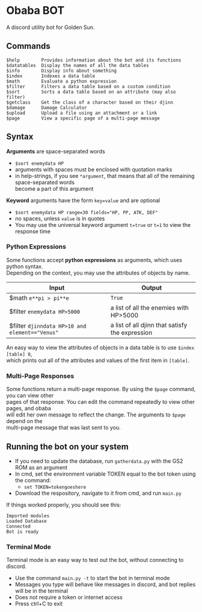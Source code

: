 # Obaba BOT
A discord utility bot for Golden Sun.

## Commands
```
$help        Provides information about the bot and its functions
$datatables  Display the names of all the data tables
$info        Display info about something
$index       Indexes a data table
$math        Evaluate a python expression
$filter      Filters a data table based on a custom condition
$sort        Sorts a data table based on an attribute (may also filter)
$getclass    Get the class of a character based on their djinn
$damage      Damage Calculator
$upload      Upload a file using an attachment or a link
$page        View a specific page of a multi-page message
```
## Syntax
**Arguments** are space-separated words
 - `$sort enemydata HP`
 - arguments with spaces must be enclosed with quotation marks
 - in help-strings, if you see `*argument`, that means that all of the remaining space-separated words  
   become a part of this argument
 
**Keyword** arguments have the form `key=value` and are optional
 - `$sort enemydata HP range=30 fields="HP, PP, ATK, DEF"`
 - no spaces, unless `value` is in quotes
 - You may use the universal keyword argument `t=true` or `t=1` to view the response time

### Python Expressions
Some functions accept **python expressions** as arguments, which uses python syntax.  
Depending on the context, you may use the attributes of objects by name.  

| Input | Output |
|---|---|
|$math `e**pi > pi**e` | `True`|
|$filter `enemydata HP>5000`|  a list of all the enemies with HP>5000 |
|$filter `djinndata HP>10 and element=="Venus"` | a list of all djinn that satisfy the expression |
 
An easy way to view the attributes of objects in a data table is to use `$index [table] 0`,  
which prints out all of the attributes and values of the first item in `[table]`.

### Multi-Page Responses
Some functions return a multi-page response.  By using the `$page` command, you can view other  
pages of that response.  You can edit the command repeatedly to view other pages, and obaba  
will edit her own message to reflect the change.  The arguments to `$page` depend on the  
multi-page message that was last sent to you.

## Running the bot on your system
 - If you need to update the database, run `gatherdata.py` with the GS2 ROM as an argument
 - In cmd, set the environment variable TOKEN equal to the bot token using the command:
   - `set TOKEN=tokengoeshere`
 - Download the respository, navigate to it from cmd, and run `main.py`
 
If things worked properly, you should see this:
```
Imported modules
Loaded Database
Connected
Bot is ready
```
### Terminal Mode
Terminal mode is an easy way to test out the bot, without connecting to discord.
 - Use the command `main.py -t` to start the bot in terminal mode
 - Messages you type will behave like messages in discord, and bot replies will be in the terminal
 - Does not require a token or internet access
 - Press ctrl+C to exit
